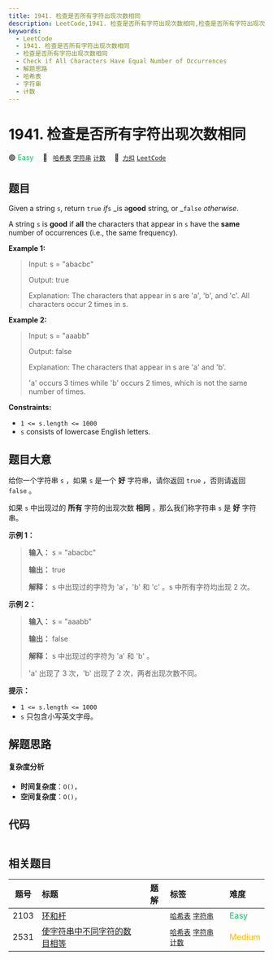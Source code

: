 ```yaml
---
title: 1941. 检查是否所有字符出现次数相同
description: LeetCode,1941. 检查是否所有字符出现次数相同,检查是否所有字符出现次数相同,Check if All Characters Have Equal Number of Occurrences,解题思路,哈希表,字符串,计数
keywords:
  - LeetCode
  - 1941. 检查是否所有字符出现次数相同
  - 检查是否所有字符出现次数相同
  - Check if All Characters Have Equal Number of Occurrences
  - 解题思路
  - 哈希表
  - 字符串
  - 计数
---
```


# 1941. 检查是否所有字符出现次数相同

🟢 <font color=#15bd66>Easy</font>&emsp; 🔖&ensp; [`哈希表`](/tag/hash-table.md) [`字符串`](/tag/string.md) [`计数`](/tag/counting.md)&emsp; 🔗&ensp;[`力扣`](https://leetcode.cn/problems/check-if-all-characters-have-equal-number-of-occurrences) [`LeetCode`](https://leetcode.com/problems/check-if-all-characters-have-equal-number-of-occurrences)

## 题目

Given a string `s`, return `true` _if_`s` _is a**good** string, or _`false`
_otherwise_.

A string `s` is **good** if **all** the characters that appear in `s` have the
**same** number of occurrences (i.e., the same frequency).



**Example 1:**

> Input: s = "abacbc"
> 
> Output: true
> 
> Explanation: The characters that appear in s are 'a', 'b', and 'c'. All characters occur 2 times in s.

**Example 2:**

> Input: s = "aaabb"
> 
> Output: false
> 
> Explanation: The characters that appear in s are 'a' and 'b'.
> 
> 'a' occurs 3 times while 'b' occurs 2 times, which is not the same number of times.

**Constraints:**

  * `1 <= s.length <= 1000`
  * `s` consists of lowercase English letters.


## 题目大意

给你一个字符串 `s` ，如果 `s` 是一个 **好** 字符串，请你返回 `true` ，否则请返回 `false` 。

如果 `s` 中出现过的 **所有** 字符的出现次数 **相同** ，那么我们称字符串 `s` 是 **好** 字符串。

**示例 1：**

> 
> 
> 
> 
> 
> **输入：** s = "abacbc"
> 
> **输出：** true
> 
> **解释：** s 中出现过的字符为 'a'，'b' 和 'c' 。s 中所有字符均出现 2 次。
> 
> 

**示例 2：**

> 
> 
> 
> 
> 
> **输入：** s = "aaabb"
> 
> **输出：** false
> 
> **解释：** s 中出现过的字符为 'a' 和 'b' 。
> 
> 'a' 出现了 3 次，'b' 出现了 2 次，两者出现次数不同。
> 
> 

**提示：**

  * `1 <= s.length <= 1000`
  * `s` 只包含小写英文字母。


## 解题思路

#### 复杂度分析

- **时间复杂度**：`O()`，
- **空间复杂度**：`O()`，

## 代码

```javascript

```

## 相关题目

<!-- prettier-ignore -->
| 题号 | 标题 | 题解 | 标签 | 难度 |
| :------: | :------ | :------: | :------ | :------ |
| 2103 | [环和杆](https://leetcode.com/problems/rings-and-rods) |  |  [`哈希表`](/tag/hash-table.md) [`字符串`](/tag/string.md) | <font color=#15bd66>Easy</font> |
| 2531 | [使字符串中不同字符的数目相等](https://leetcode.com/problems/make-number-of-distinct-characters-equal) |  |  [`哈希表`](/tag/hash-table.md) [`字符串`](/tag/string.md) [`计数`](/tag/counting.md) | <font color=#ffb800>Medium</font> |